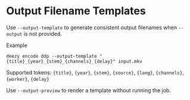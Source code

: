 # Output Filename Templates

Use `--output-template` to generate consistent output filenames when `--output` is not provided.

Example

```
deezy encode ddp --output-template "{title}_{year}_{stem}_{channels}_{delay}" input.mkv
```

Supported tokens: `{title}`, `{year}`, `{stem}`, `{source}`, `{lang}`, `{channels}`, `{worker}`, `{delay}`

Use `--output-preview` to render a template without running the job.
